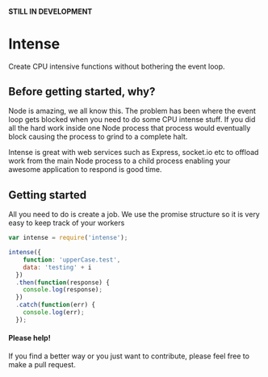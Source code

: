 #### STILL IN DEVELOPMENT

# Intense
Create CPU intensive functions without bothering the event loop.

## Before getting started, why?

Node is amazing, we all know this. The problem has been where the event loop gets blocked when you need to do some CPU intense stuff. If you did all the hard work inside one Node process that process would eventually block causing the process to grind to a complete halt.

Intense is great with web services such as Express, socket.io etc to offload work from the main Node process to a child process enabling your awesome application to respond is good time.

## Getting started

All you need to do is create a job. We use the promise structure so it is very easy to keep track of your workers

```javascript
var intense = require('intense');

intense({
    function: 'upperCase.test',
    data: 'testing' + i
  })
  .then(function(response) {
    console.log(response);
  })
  .catch(function(err) {
    console.log(err);
  });
```

#### Please help!

If you find a better way or you just want to contribute, please feel free to make a pull request.
